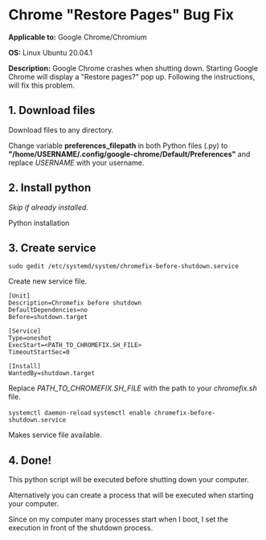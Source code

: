 # Chrome "Restore Pages" Bug Fix
<p><b>Applicable to:</b> Google Chrome/Chromium</p>
<p><b>OS:</b> Linux Ubuntu 20.04.1</p>
<p><b>Description:</b> Google Chrome crashes when shutting down. Starting Google Chrome will display a "Restore pages?" pop up. Following the instructions, will fix this problem.</p>

## 1. Download files
<p>Download files to any directory.</p>
<p>Change variable <b>preferences_filepath</b> in both Python files (.py) to <b>"/home/USERNAME/.config/google-chrome/Default/Preferences"</b> and replace <i>USERNAME</i> with your username.</p>
<p></p>

## 2. Install python
<p><i>Skip if already installed.</i></p>
<p>Python installation</p>

## 3. Create service
`sudo gedit /etc/systemd/system/chromefix-before-shutdown.service`
<p>Create new service file.</p>

```
[Unit]
Description=Chromefix before shutdown
DefaultDependencies=no
Before=shutdown.target

[Service]
Type=oneshot
ExecStart=<PATH_TO_CHROMEFIX.SH_FILE>
TimeoutStartSec=0

[Install]
WantedBy=shutdown.target
```

<p>Replace <i>PATH_TO_CHROMEFIX.SH_FILE</i> with the path to your <i>chromefix.sh</i> file.</p>

`systemctl daemon-reload`
`systemctl enable chromefix-before-shutdown.service`
<p>Makes service file available.</p>

## 4. Done!
<p>This python script will be executed before shutting down your computer.</p>
<p>Alternatively you can create a process that will be executed when starting your computer.</p>
<p>Since on my computer many processes start when I boot, I set the execution in front of the shutdown process.</p>
